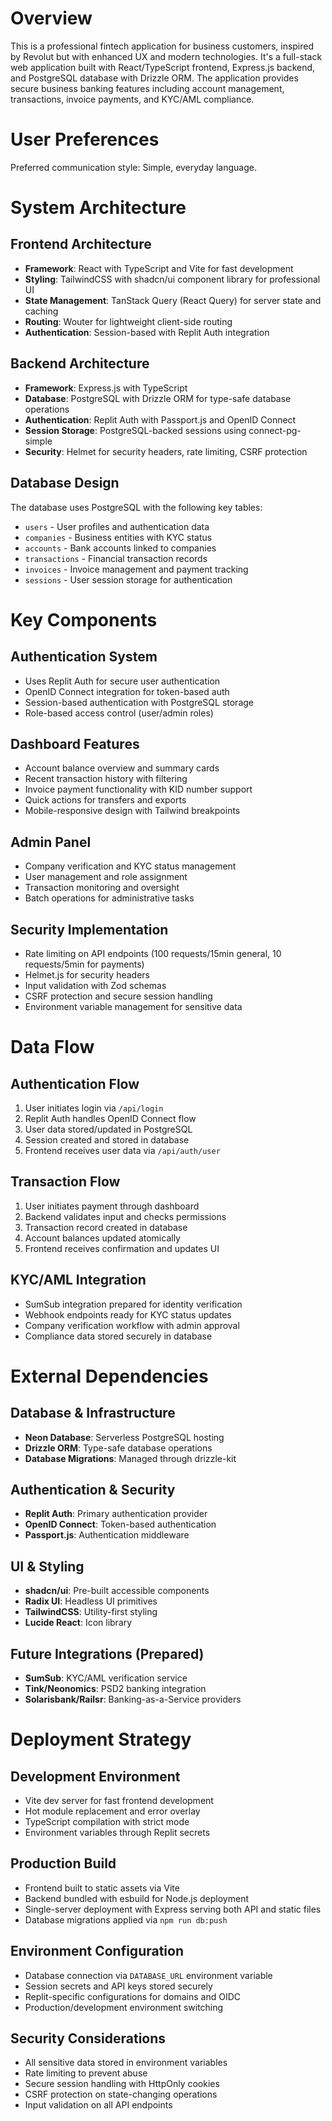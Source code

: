 # Overview

This is a professional fintech application for business customers, inspired by Revolut but with enhanced UX and modern technologies. It's a full-stack web application built with React/TypeScript frontend, Express.js backend, and PostgreSQL database with Drizzle ORM. The application provides secure business banking features including account management, transactions, invoice payments, and KYC/AML compliance.

# User Preferences

Preferred communication style: Simple, everyday language.

# System Architecture

## Frontend Architecture
- **Framework**: React with TypeScript and Vite for fast development
- **Styling**: TailwindCSS with shadcn/ui component library for professional UI
- **State Management**: TanStack Query (React Query) for server state and caching
- **Routing**: Wouter for lightweight client-side routing
- **Authentication**: Session-based with Replit Auth integration

## Backend Architecture
- **Framework**: Express.js with TypeScript
- **Database**: PostgreSQL with Drizzle ORM for type-safe database operations
- **Authentication**: Replit Auth with Passport.js and OpenID Connect
- **Session Storage**: PostgreSQL-backed sessions using connect-pg-simple
- **Security**: Helmet for security headers, rate limiting, CSRF protection

## Database Design
The database uses PostgreSQL with the following key tables:
- `users` - User profiles and authentication data
- `companies` - Business entities with KYC status
- `accounts` - Bank accounts linked to companies
- `transactions` - Financial transaction records
- `invoices` - Invoice management and payment tracking
- `sessions` - User session storage for authentication

# Key Components

## Authentication System
- Uses Replit Auth for secure user authentication
- OpenID Connect integration for token-based auth
- Session-based authentication with PostgreSQL storage
- Role-based access control (user/admin roles)

## Dashboard Features
- Account balance overview and summary cards
- Recent transaction history with filtering
- Invoice payment functionality with KID number support
- Quick actions for transfers and exports
- Mobile-responsive design with Tailwind breakpoints

## Admin Panel
- Company verification and KYC status management
- User management and role assignment
- Transaction monitoring and oversight
- Batch operations for administrative tasks

## Security Implementation
- Rate limiting on API endpoints (100 requests/15min general, 10 requests/5min for payments)
- Helmet.js for security headers
- Input validation with Zod schemas
- CSRF protection and secure session handling
- Environment variable management for sensitive data

# Data Flow

## Authentication Flow
1. User initiates login via `/api/login`
2. Replit Auth handles OpenID Connect flow
3. User data stored/updated in PostgreSQL
4. Session created and stored in database
5. Frontend receives user data via `/api/auth/user`

## Transaction Flow
1. User initiates payment through dashboard
2. Backend validates input and checks permissions
3. Transaction record created in database
4. Account balances updated atomically
5. Frontend receives confirmation and updates UI

## KYC/AML Integration
- SumSub integration prepared for identity verification
- Webhook endpoints ready for KYC status updates
- Company verification workflow with admin approval
- Compliance data stored securely in database

# External Dependencies

## Database & Infrastructure
- **Neon Database**: Serverless PostgreSQL hosting
- **Drizzle ORM**: Type-safe database operations
- **Database Migrations**: Managed through drizzle-kit

## Authentication & Security
- **Replit Auth**: Primary authentication provider
- **OpenID Connect**: Token-based authentication
- **Passport.js**: Authentication middleware

## UI & Styling
- **shadcn/ui**: Pre-built accessible components
- **Radix UI**: Headless UI primitives
- **TailwindCSS**: Utility-first styling
- **Lucide React**: Icon library

## Future Integrations (Prepared)
- **SumSub**: KYC/AML verification service
- **Tink/Neonomics**: PSD2 banking integration
- **Solarisbank/Railsr**: Banking-as-a-Service providers

# Deployment Strategy

## Development Environment
- Vite dev server for fast frontend development
- Hot module replacement and error overlay
- TypeScript compilation with strict mode
- Environment variables through Replit secrets

## Production Build
- Frontend built to static assets via Vite
- Backend bundled with esbuild for Node.js deployment
- Single-server deployment with Express serving both API and static files
- Database migrations applied via `npm run db:push`

## Environment Configuration
- Database connection via `DATABASE_URL` environment variable
- Session secrets and API keys stored securely
- Replit-specific configurations for domains and OIDC
- Production/development environment switching

## Security Considerations
- All sensitive data stored in environment variables
- Rate limiting to prevent abuse
- Secure session handling with HttpOnly cookies
- CSRF protection on state-changing operations
- Input validation on all API endpoints